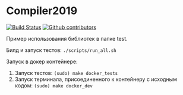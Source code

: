 # Compiler2019
[![Build Status](https://travis-ci.com/catalyst-team/catalyst.svg?branch=master)](https://travis-ci.com/carakanz/Compiler2019)
[![Github contributors](https://img.shields.io/github/contributors/carakanz/Compiler2019.svg?logo=github&logoColor=white)](https://github.com/carakanz/Compiler2019/graphs/contributors)

Пример использования библиотек в папке test.

Билд и запуск тестов: `./scripts/run_all.sh`

Запуск в докер контейнере:

1. Запуск тестов: `(sudo) make docker_tests`
2. Запуск терминала, присоединенного к контейнеру с исходным
кодом: `(sudo) make docker_dev`